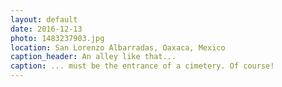 ```yaml
---
layout: default
date: 2016-12-13
photo: 1483237903.jpg
location: San Lorenzo Albarradas, Oaxaca, Mexico
caption_header: An alley like that...
caption: ... must be the entrance of a cimetery. Of course!
---
```

